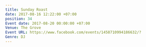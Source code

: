 ```yaml
---
title: Sunday Roast
date: 2017-08-16 12:22:00 +07:00
position: 34
Event date: 2017-08-20 00:00:00 +07:00
Venue: The Grove
Event URL: https://www.facebook.com/events/1458710994186632/?
Genre: DJ
---
```


